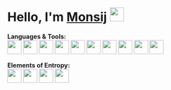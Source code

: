 <!--![](https://i.ibb.co/XjHHHgL/screedbot.gif)-->
# Hello, I'm [Monsij](https://monsij.github.io) <img height="32" width="32"  src="https://img.icons8.com/ios/50/000000/salute.png"/>  

**Languages & Tools:**
<br>
<img height="32" width="32" src="https://img.icons8.com/color/48/000000/python.png"/>
<img height="32" width="32" src="https://img.icons8.com/color/48/000000/javascript.png"/>
<img height="32" width="32" src="https://img.icons8.com/color/48/000000/nodejs.png"/>
<img height="32" width="32" src="https://img.icons8.com/color/48/000000/c-plus-plus-logo.png"/>
<img height="32" width="32" src="https://img.icons8.com/color/48/000000/vue-js.png"/>
<img hieght="32" width="32" src="https://img.icons8.com/color/48/000000/firebase.png"/>
<img height="32" width="32" src="https://img.icons8.com/color/48/000000/heroku.png"/>
<img height="32" width="32" src="https://img.icons8.com/color/48/000000/travis-ci.png"/>
<img height="32" width="32" src="https://www.vectorlogo.zone/logos/getpostman/getpostman-icon.svg"/>
<img height="32" width="32" src="https://img.icons8.com/color/48/000000/google-cloud-platform.png"/>

                                                                                  

**Elements of Entropy:**
<br>
<img height="32" width="32" src="https://img.icons8.com/color/48/000000/airplane-front-view.png"/>
<img height="32" width="32" src="https://img.icons8.com/color/48/000000/concept.png"/>
<img height="32" width="32" src="https://img.icons8.com/cotton/64/000000/laptop-coding.png"/>
<img height="32" width="32" src="https://img.icons8.com/color/48/000000/cycling-road.png"/>
